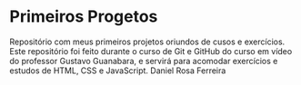 # Primeiros Progetos

Repositório com meus primeiros projetos oriundos de cusos e exercícios.
Este repositório foi feito durante o curso de Git e GitHub do curso em vídeo do professor Gustavo Guanabara, e servirá para acomodar exercícios e estudos de HTML, CSS e JavaScript.
Daniel Rosa Ferreira
